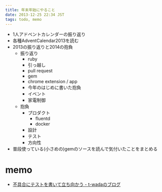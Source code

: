 ```yaml
---
title: 年末年始にやること
date: 2013-12-25 22:34 JST
tags: todo, memo
---
```


- 1人アドベントカレンダーの振り返り
- 各種AdventCalendar2013を読む
- 2013の振り返りと2014の抱負
    - 振り返り
        - ruby
        - 引っ越し
        - pull request
        - gem
        - chrome extension / app
        - 今年のはじめに書いた抱負
        - イベント
        - 家電制御
    - 抱負
        - プロダクト
            - fluentd
            - docker
        - 設計
        - テスト
        - 方向性
- 普段使っている(小さめの)gemのソースを読んで気付いたことをまとめる

# memo

- [不具合にテストを書いて立ち向かう - t-wadaのブログ](http://t-wada.hatenablog.jp/entry/debugging-tests)
